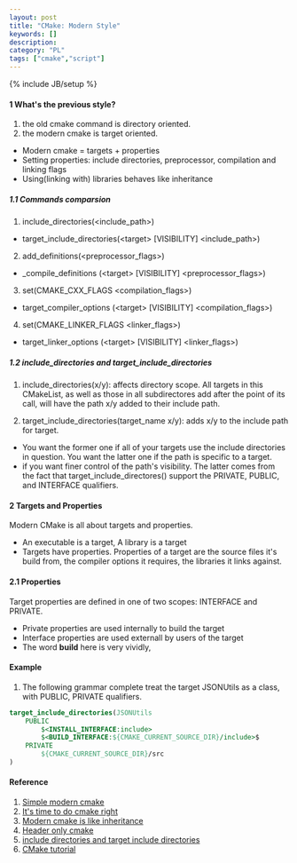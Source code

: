 ```yaml
--- 
layout: post 
title: "CMake: Modern Style" 
keywords: [] 
description: 
category: "PL"
tags: ["cmake","script"] 
--- 
```

{% include JB/setup %}


#### 1 What's the previous style?
1. the old cmake command is directory oriented.
2. the modern cmake is target oriented.
- Modern cmake = targets + properties
- Setting properties: include directories, preprocessor, compilation and linking flags
- Using(linking with) libraries behaves like inheritance



##### 1.1  Commands comparsion
1. include\_directories(\<include\_path\>)   
-   target\_include\_directories(\<target\> \[VISIBILITY\] \<include\_path\>)

2. add\_definitions(\<preprocessor\_flags\>) 
- \_compile\_definitions (\<target\> \[VISIBILITY\] \<preprocessor\_flags\>)

3. set(CMAKE\_CXX\_FLAGS \<compilation\_flags\>) 
- target\_compiler\_options (\<target\> \[VISIBILITY\] \<compilation\_flags\>)

4. set(CMAKE\_LINKER\_FLAGS \<linker\_flags\>) 
- target\_linker\_options (\<target\> \[VISIBILITY\] \<linker\_flags\>)

##### 1.2 include\_directories and target\_include\_directories
1. include\_directories(x/y): affects directory scope. All targets in this
   CMakeList, as well as those in all subdirectores add after the point of its
   call, will have the path x/y added to their include path.

2. target\_include\_directories(target\_name x/y): adds x/y to the include path for target. 

- You want the former one if all of your targets use the include directories in question. You want the 
latter one if the path is specific to a target.
- if you want finer control of the path's visibility. The latter comes from the
  fact that target\_include\_directores() support the PRIVATE, PUBLIC, and INTERFACE qualifiers.





#### 2 Targets and Properties
Modern CMake is all about targets and properties.
- An executable is a target, A library is a target
- Targets have properties. Properties of a target are the source files it's
  build from, the compiler options it requires, the libraries it links against.

#### 2.1 Properties
Target properties are defined in one of two scopes: INTERFACE and PRIVATE.
- Private properties are used internally to build the target
- Interface properties are used externall by users of the target
- The word **build** here is very vividly, 



#### Example
1. The following grammar complete treat the target JSONUtils as a class, with
   PUBLIC, PRIVATE qualifiers.

```cmake
target_include_directories(JSONUtils
	PUBLIC
		$<INSTALL_INTERFACE:include>
		$<BUILD_INTERFACE:${CMAKE_CURRENT_SOURCE_DIR}/include>$
	PRIVATE
		${CMAKE_CURRENT_SOURCE_DIR}/src
)

```



#### Reference
1. [Simple modern cmake](https://levelup.gitconnected.com/simple-modern-cmake-tutorial-b0c1c362cd2c)
2. [It's time to do cmake right](https://pabloariasal.github.io/2018/02/19/its-time-to-do-cmake-right/)
3. [Modern cmake is like inheritance](https://kubasejdak.com/modern-cmake-is-like-inheritance)
4. [Header only cmake](http://mariobadr.com/creating-a-header-only-library-with-cmake.html)
5. [include directories and target include directories](https://stackoverflow.com/questions/31969547/what-is-the-difference-between-include-directories-and-target-include-directorie)
6. [CMake tutorial](https://medium.com/@onur.dundar1/cmake-tutorial-585dd180109b)

